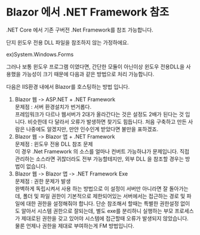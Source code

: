 # Blazor 에서 .NET Framework 참조

.NET Core 에서 기존 구버전 .Net Framework를 참조 가능합니다.&#x20;

단지 윈도우 전용 DLL 파일을  참조하지 않는 가정하에요.&#x20;

ex)System.Windows.Forms



그러나 보통 윈도우 프로그램 이였다면, 간단한 모듈이 아닌이상 윈도우 전용DLL을 사용했을 가능성이 크기 때문에 다음과 같은 방법으로 처리 가능합니다.&#x20;



다음은 IIS환경 내에서 Blazor를 호스팅하는 방법 입니다.&#x20;

1. Blazor 웹 ->  ASP.NET + .NET Framework \
   문제점 : 서버 환경설치가 번거롭다.\
   프레임워크가 다르나 웹서버가 2대가 올라간다는 것은 설정도 2배가 된다는 것 입니다. 비슷한데 다 달라서 오류가 발생하면 찾기도 힘듭니다. 처음 구축하고 만든 사람은 나중에도 알겠지만, 만얀 인수인계 받았다면 불만을 표하겠죠.
2. Blazor 웹 ->  Blazor 앱 + .NET Framework \
   문제점 : 윈도우 전용 DLL 참조 문제\
   이 경우 .Net Framework 의 소스를 얼마나 컨버트 가능하냐가 문제입니다. 직접 관리하는 소스라면 귀찮더라도 전부 가능할테지만, 외부 DLL 을 참조할 경우는 방법이 없습니다.&#x20;
3. Blazor 웹 ->  Blazor 앱  -> .NET Framework  Exe\
   문제점 : 권한 문제가 발생\
   완벽하게   독립시켜서 사용 하는 방법으로 이 설정이 서버만 아니라면  잘 돌아가는데, 폴더 및 파일 권한이 기본적으로 제한되어있는 서버에서는 접근하는 경로 및 파일에 대한 권한을 설정해줘야 합니다. 단순 참조해서 할때는 특별한 권한설정 없이도 알아서 시스템 권한으로 잘되는데, 별도 exe를 분리하니 실행하는 부모 프로세스가 제대로된 권한을 갖고 있어야 시스템에 접근할때 오류가 발생되지 않았습니다. 물론 언제나  권한을 제대로 부여하는게 FM 방법입니다. &#x20;
